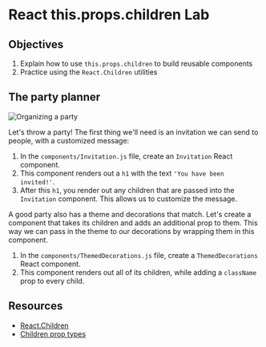 # React this.props.children Lab

## Objectives

1. Explain how to use `this.props.children` to build reusable components
2. Practice using the `React.Children` utilities

## The party planner
![Organizing a party](https://media.giphy.com/media/l2JdSrBGOtj0UpLOM/giphy.gif)

Let's throw a party! The first thing we'll need is an invitation we can send to people, with a customized message:

1. In the `components/Invitation.js` file, create an `Invitation` React component.
2. This component renders out a `h1` with the text `'You have been invited!'`.
2. After this `h1`, you render out any children that are passed into the `Invitation` component. This allows us to
customize the message.

A good party also has a theme and decorations that match. Let's create a component that takes its children and adds an
additional prop to them. This way we can pass in the theme to our decorations by wrapping them in this component.

1. In the `components/ThemedDecorations.js` file, create a `ThemedDecorations` React component.
2. This component renders out all of its children, while adding a `className` prop to every child.


## Resources
- [React.Children](https://facebook.github.io/react/docs/top-level-api.html#react.children)
- [Children prop types](https://facebook.github.io/react/tips/children-props-type.html)
